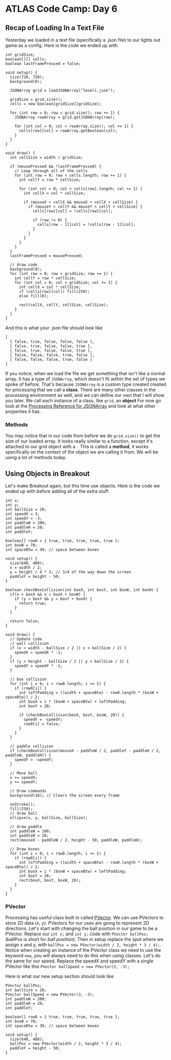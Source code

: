 # ATLAS Code Camp: Day 6

## Recap of Loading In a Text File
Yesterday we loaded in a text file (specifically a .json file) to our lights out game as a config. Here is the code we ended up with.
```
int gridSize;
boolean[][] cells;
boolean lastFramePressed = false;

void setup() {
  size(720, 720);
  background(0);
  
  JSONArray grid = loadJSONArray("level1.json");

  gridSize = grid.size();
  cells = new boolean[gridSize][gridSize];

  for (int row = 0; row < grid.size(); row += 1) {
    JSONArray rowArray = grid.getJSONArray(row);

    for (int col = 0; col < rowArray.size(); col += 1) {
      cells[row][col] = rowArray.getBoolean(col);
    }
  }
}

void draw() {
  int cellSize = width / gridSize;

  if (mousePressed && !lastFramePressed) {
    // Loop through all of the cells
    for (int row = 0; row < cells.length; row += 1) {
      int cellY = row * cellSize;

      for (int col = 0; col < cells[row].length; col += 1) {
        int cellX = col * cellSize;

        if (mouseX > cellX && mouseX < cellX + cellSize) {
          if (mouseY > cellY && mouseY < cellY + cellSize) {
            cells[row][col] = !cells[row][col];
            
            if (row != 0) {
              cells[row - 1][col] = !cells[row - 1][col];
            }
          }
        }
      }
    }
  }
  lastFramePressed = mousePressed;
  
  // draw code
  background(0);
  for (int row = 0; row < gridSize; row += 1) {
    int cellY = row * cellSize;
    for (int col = 0; col < gridSize; col += 1) {
      int cellX = col * cellSize;
      if (cells[row][col]) fill(250);
      else fill(0);

      rect(cellX, cellY, cellSize, cellSize);
    }
  }
}
```
And this is what your .json file should look like
```
[
  [ false, true, false, false, false ],
  [ false, true, false, false, true ],
  [ false, true, false, false, true ],
  [ false, false, false, true, false ],
  [ false, false, false, true, false ]
]
```

If you notice, when we load the file we get something that isn't like a normal array. It has a type of `JSONArray`, which doesn't fit within the set of types we spoke of before. That's because `JSONArray` is a custom type created created for processing that we call a **class**. There are many other classes in the processing environment as well, and we can define our own that I will show you later. We call each instance of a class, like `grid`, an **object** For now go look at the [Processing Reference for JSONArray](https://processing.org/reference/JSONArray.html) and look at what other properties it has.

### Methods
You may notice that in our code from before we do `grid.size()` to get the size of our loaded array. It looks really similar to a function, except it's attached to our grid object with a `.` This is called a **method**, it works specifically on the context of the object we are calling it from. We will be using a lot of methods today.

## Using Objects in Breakout
Let's make Breakout again, but this time use objects. Here is the code we ended up with before adding all of the extra stuff.
```
int x;
int y;
int ballSize = 20;
int speedX = 3;
int speedY = -3;
int paddleW = 200;
int paddleH = 20;
int paddleY;

boolean[] row0 = { true, true, true, true, true };
int boxW = 70;
int spaceBtw = 30; // space between boxes

void setup() {
  size(640, 480);
  x = width / 2;
  y = height / 4 * 3; // 3/4 of the way down the screen
  paddleY = height - 50;
}

boolean checkBoxCollision(int boxX, int boxY, int boxW, int boxH) {
  if(x > boxX && x < boxX + boxW) {
    if (y > boxY && y < boxY + boxH) {
      return true;
    }
  }
  
  return false;
}

void draw() {
  // Update code
  // wall collision
  if (x > width - ballSize / 2 || x < ballSize / 2) {
    speedX = speedX * -1;
  }
  if (y > height - ballSize / 2 || y < ballSize / 2) {
    speedY = speedY * -1;
  }

  // box collision
  for (int i = 0; i < row0.length; i += 1) {
    if (row0[i]) {
      int leftPadding = ((width + spaceBtw) - row0.length * (boxW + spaceBtw)) / 2;
      int boxX = i * (boxW + spaceBtw) + leftPadding;
      int boxY = 20;
      
      if (checkBoxCollision(boxX, boxY, boxW, 20)) {
        speedY = -speedY;
        row0[i] = false;
      }
    }
  }
  
  // paddle collision
  if (checkBoxCollision(mouseX - paddleW / 2, paddleY - paddleH / 2, paddleW, paddleH)) {
    speedY = -speedY;
  }

  // Move ball
  x += speedX;
  y += speedY;

  // Draw commands
  background(10); // Clears the screen every frame

  noStroke();
  fill(250);
  // draw ball
  ellipse(x, y, ballSize, ballSize);
  
  // draw paddle
  int paddleW = 100;
  int paddleH = 20;
  rect(mouseX - paddleW / 2, height - 50, paddleW, paddleH);
  
  // Draw boxes
  for (int i = 0; i < row0.length; i += 1) {
    if (row0[i]) {
      int leftPadding = ((width + spaceBtw) - row0.length * (boxW + spaceBtw)) / 2;
      int boxX = i * (boxW + spaceBtw) + leftPadding;
      int boxY = 20;
      rect(boxX, boxY, boxW, 20);
    }
  }
}
```

### PVector
Processing has useful class built in called [PVector](https://processing.org/reference/PVector.html). We can use PVectors to store 2D data (x, y). PVectors for our uses are going to represent 2D directions. Let's start with changing the ball position in our game to be a PVector. Replace our `int x;` and `int y;` code with `PVector ballPos;` (ballPos is short for *ball position*). Then in setup replace the spot where we assign x and y, with `ballPos = new PVector(width / 2, height * 3 / 4);`. Notice when creating an instance of the PVector class we need to use the keyword `new`, you will always need to do this when using classes. Let's do the same for our speed. Replace the speedX and speedY with a single PVector like this `PVector ballSpeed = new PVector(3, -3);`

Here is what our new setup section should look like
```
PVector ballPos;
int ballSize = 20;
PVector ballSpeed = new PVector(3, -3);
int paddleW = 200;
int paddleH = 20;
int paddleY;

boolean[] row0 = { true, true, true, true, true };
int boxW = 70;
int spaceBtw = 30; // space between boxes

void setup() {
  size(640, 480);
  ballPos = new PVector(width / 2, height * 3 / 4);
  paddleY = height - 50;
}
```


